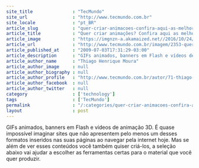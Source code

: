 ```yaml
---
site_title               : "TecMundo"
site_url                 : "http://www.tecmundo.com.br"
site_locale              : "pt_BR"
article_slug             : "quer-criar-animacoes-confira-aqui-as-melhores-opcoes-de-programas"
article_title            : "Quer criar animações? Confira aqui as melhores opções de programas"
article_image            : "https://imgnzn-a.akamaized.net//2016/10/24/24191510141461-t1200x480.jpg"
article_url              : "http://www.tecmundo.com.br/imagem/2353-quer-criar-animacoes-confira-aqui-as-melhores-opcoes-de-programas.htm"
article_published_at     : "2009-07-03T17:31:29-03:00"
article_description      : "GIFs animados, banners em Flash e vídeos de animação 3D. É quase impossível imaginar sites que não apresentem pelo menos um desses formatos inseridos nas suas páginas ao navegar pela internet hoje. Mas se além de ver esses conteúdos você também quiser criá-los, a seleção abaixo vai ajudar a escolher as ferramentas certas para o material que você quer produzir."
article_author_name      : "Thiago Henrique Moura"
article_author_image     : null
article_author_biography : null
article_author_profile   : "http://www.tecmundo.com.br/autor/71-thiago-henrique-moura/"
article_author_facebook  : null
article_author_twitter   : null
category                 : ['technology']
tags                     : ['TecMundo']
permalink                : "/:categories/quer-criar-animacoes-confira-aqui-as-melhores-opcoes-de-programas/"
layout                   : post
---
```


GIFs animados, banners em Flash e vídeos de animação 3D. É quase impossível imaginar sites que não apresentem pelo menos um desses formatos inseridos nas suas páginas ao navegar pela internet hoje. Mas se além de ver esses conteúdos você também quiser criá-los, a seleção abaixo vai ajudar a escolher as ferramentas certas para o material que você quer produzir.

